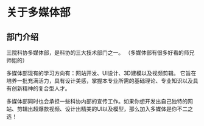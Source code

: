 # 关于多媒体部

## 部门介绍

三院科协多媒体部，是科协的三大技术部门之一。 （多媒体部有很多好看的师兄师姐的） 

多媒体部现有的学习方向有：网站开发、UI设计、3D建模以及视频剪辑。 它旨在培养一批充满活力，具有设计美感，掌握本专业所需的基础理论、专业知识以及具有创新精神的复合型人才。

多媒体部同时也会承担一些科协内部的宣传工作。如果你想开发出自己独特的网站、剪辑出超爆款视频、设计出精美的UI以及模型，那么加入多媒体是你不二之选！